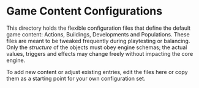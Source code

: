 # Game Content Configurations

This directory holds the flexible configuration files that define the default game content:
Actions, Buildings, Developments and Populations. These files are meant to be tweaked
frequently during playtesting or balancing. Only the _structure_ of the objects must obey
engine schemas; the actual values, triggers and effects may change freely without impacting
the core engine.

To add new content or adjust existing entries, edit the files here or copy them as a starting
point for your own configuration set.

